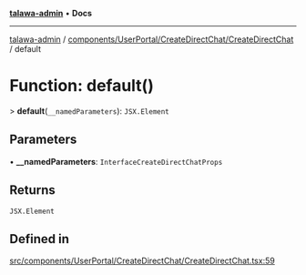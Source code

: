 [**talawa-admin**](../../../../../README.md) • **Docs**

***

[talawa-admin](../../../../../modules.md) / [components/UserPortal/CreateDirectChat/CreateDirectChat](../README.md) / default

# Function: default()

\> **default**(`__namedParameters`): `JSX.Element`

## Parameters

• **\_\_namedParameters**: `InterfaceCreateDirectChatProps`

## Returns

`JSX.Element`

## Defined in

[src/components/UserPortal/CreateDirectChat/CreateDirectChat.tsx:59](https://github.com/PalisadoesFoundation/talawa-admin/blob/b465221425f3dcc638f77fbf5f1ccedb8e0dd082/src/components/UserPortal/CreateDirectChat/CreateDirectChat.tsx#L59)
